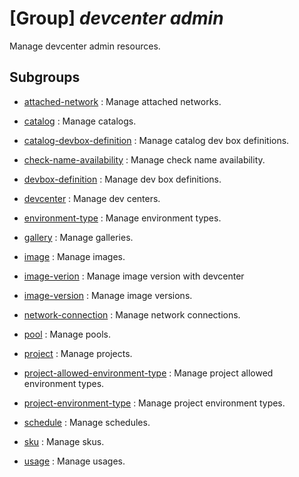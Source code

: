 # [Group] _devcenter admin_

Manage devcenter admin resources.

## Subgroups

- [attached-network](/Commands/devcenter/admin/attached-network/readme.md)
: Manage attached networks.

- [catalog](/Commands/devcenter/admin/catalog/readme.md)
: Manage catalogs.

- [catalog-devbox-definition](/Commands/devcenter/admin/catalog-devbox-definition/readme.md)
: Manage catalog dev box definitions.

- [check-name-availability](/Commands/devcenter/admin/check-name-availability/readme.md)
: Manage check name availability.

- [devbox-definition](/Commands/devcenter/admin/devbox-definition/readme.md)
: Manage dev box definitions.

- [devcenter](/Commands/devcenter/admin/devcenter/readme.md)
: Manage dev centers.

- [environment-type](/Commands/devcenter/admin/environment-type/readme.md)
: Manage environment types.

- [gallery](/Commands/devcenter/admin/gallery/readme.md)
: Manage galleries.

- [image](/Commands/devcenter/admin/image/readme.md)
: Manage images.

- [image-verion](/Commands/devcenter/admin/image-verion/readme.md)
: Manage image version with devcenter

- [image-version](/Commands/devcenter/admin/image-version/readme.md)
: Manage image versions.

- [network-connection](/Commands/devcenter/admin/network-connection/readme.md)
: Manage network connections.

- [pool](/Commands/devcenter/admin/pool/readme.md)
: Manage pools.

- [project](/Commands/devcenter/admin/project/readme.md)
: Manage projects.

- [project-allowed-environment-type](/Commands/devcenter/admin/project-allowed-environment-type/readme.md)
: Manage project allowed environment types.

- [project-environment-type](/Commands/devcenter/admin/project-environment-type/readme.md)
: Manage project environment types.

- [schedule](/Commands/devcenter/admin/schedule/readme.md)
: Manage schedules.

- [sku](/Commands/devcenter/admin/sku/readme.md)
: Manage skus.

- [usage](/Commands/devcenter/admin/usage/readme.md)
: Manage usages.
